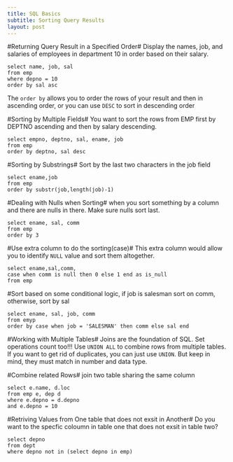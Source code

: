 ```yaml
---
title: SQL Basics
subtitle: Sorting Query Results
layout: post
---
```

#Returning Query Result in a Specified Order#
Display the names, job, and salaries of employees in department 10 in order based on their salary.
~~~
select name, job, sal
from emp
where depno = 10
order by sal asc
~~~
The `order by` allows you to order the rows of your result and then in ascending order, or you can use `DESC` to sort in descending order

#Sorting by Multiple Fields#
You want to sort the rows from EMP first by DEPTNO ascending and then by salary descending.
~~~
select empno, deptno, sal, ename, job
from emp
order by deptno, sal desc
~~~

#Sorting by Substrings#
Sort by the last two characters in the job field
~~~
select ename,job
from emp
order by substr(job,length(job)-1)
~~~

#Dealing with Nulls when Sorting#
when you sort something by a column and there are nulls in there. Make sure nulls sort last.
~~~
select ename, sal, comm
from emp
order by 3
~~~

#Use extra column to do the sorting(case)#
This extra column would allow you to identify `NULL` value and sort them altogether.
~~~
select ename,sal,comm,
case when comm is null then 0 else 1 end as is_null
from emp
~~~

#Sort based on some conditional logic, if job is salesman sort on comm, otherwise, sort by sal
~~~
select ename, sal, job, comm
from emyp
order by case when job = 'SALESMAN' then comm else sal end
~~~

#Working with Multiple Tables#
Joins are the foundation of SQL. Set operations count too!!!
Use `UNION ALL` to combine rows from multiple tables. If you want to get rid of duplicates, you can just use `UNION`. But keep in mind, they must match in number and data type.

#Combine related Rows#
join two table sharing the same column
~~~
select e.name, d.loc 
from emp e, dep d
where e.depno = d.depno
and e.depno = 10
~~~

#Retriving Values from One table that does not exsit in Another#
Do you want to the specfic coloumn in table one that does not exsit in table two?
~~~
select depno
from dept
where depno not in (select depno in emp)
~~~


